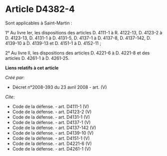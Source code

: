 # Article D4382-4

Sont applicables à Saint-Martin : 

1° Au livre Ier, les dispositions des articles D. 4111-1 à R. 4122-13, D. 4123-2 à D. 4123-13, D. 4131-1 à D. 4131-5, D.
4137-1 à D. 4137-8, D. 4137-142, D. 4139-10 à D. 4139-13 et D. 4151-1 à D. 4152-11 ; 

2° Au livre II, les dispositions des articles D. 4221-6 à D. 4221-8 et des articles D. 4261-1 à D. 4261-25.

**Liens relatifs à cet article**

_Créé par_:

  - Décret n°2008-393 du 23 avril 2008 - art. (V)

_Cite_:

  - Code de la défense. - art. D4111-1 (V)
  - Code de la défense. - art. D4123-2 (V)
  - Code de la défense. - art. D4131-1 (V)
  - Code de la défense. - art. D4137-1 (V)
  - Code de la défense. - art. D4137-142 (V)
  - Code de la défense. - art. D4139-10 (V)
  - Code de la défense. - art. D4151-1 (V)
  - Code de la défense. - art. D4221-6 (V)
  - Code de la défense. - art. D4261-1 (V)
